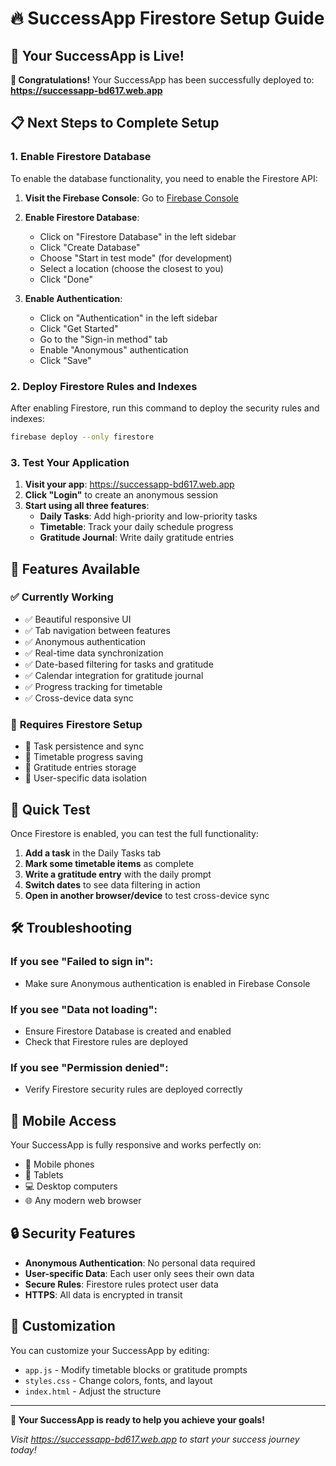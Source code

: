 # 🔥 SuccessApp Firestore Setup Guide

## 🚀 Your SuccessApp is Live!

**🎉 Congratulations!** Your SuccessApp has been successfully deployed to:
**https://successapp-bd617.web.app**

## 📋 Next Steps to Complete Setup

### 1. Enable Firestore Database

To enable the database functionality, you need to enable the Firestore API:

1. **Visit the Firebase Console**: Go to [Firebase Console](https://console.firebase.google.com/project/successapp-bd617/overview)

2. **Enable Firestore Database**:
   - Click on "Firestore Database" in the left sidebar
   - Click "Create Database"
   - Choose "Start in test mode" (for development)
   - Select a location (choose the closest to you)
   - Click "Done"

3. **Enable Authentication**:
   - Click on "Authentication" in the left sidebar
   - Click "Get Started"
   - Go to the "Sign-in method" tab
   - Enable "Anonymous" authentication
   - Click "Save"

### 2. Deploy Firestore Rules and Indexes

After enabling Firestore, run this command to deploy the security rules and indexes:

```bash
firebase deploy --only firestore
```

### 3. Test Your Application

1. **Visit your app**: https://successapp-bd617.web.app
2. **Click "Login"** to create an anonymous session
3. **Start using all three features**:
   - **Daily Tasks**: Add high-priority and low-priority tasks
   - **Timetable**: Track your daily schedule progress
   - **Gratitude Journal**: Write daily gratitude entries

## 🔧 Features Available

### ✅ **Currently Working**
- ✅ Beautiful responsive UI
- ✅ Tab navigation between features
- ✅ Anonymous authentication
- ✅ Real-time data synchronization
- ✅ Date-based filtering for tasks and gratitude
- ✅ Calendar integration for gratitude journal
- ✅ Progress tracking for timetable
- ✅ Cross-device data sync

### 🔄 **Requires Firestore Setup**
- 🔄 Task persistence and sync
- 🔄 Timetable progress saving
- 🔄 Gratitude entries storage
- 🔄 User-specific data isolation

## 🎯 Quick Test

Once Firestore is enabled, you can test the full functionality:

1. **Add a task** in the Daily Tasks tab
2. **Mark some timetable items** as complete
3. **Write a gratitude entry** with the daily prompt
4. **Switch dates** to see data filtering in action
5. **Open in another browser/device** to test cross-device sync

## 🛠️ Troubleshooting

### If you see "Failed to sign in":
- Make sure Anonymous authentication is enabled in Firebase Console

### If you see "Data not loading":
- Ensure Firestore Database is created and enabled
- Check that Firestore rules are deployed

### If you see "Permission denied":
- Verify Firestore security rules are deployed correctly

## 📱 Mobile Access

Your SuccessApp is fully responsive and works perfectly on:
- 📱 Mobile phones
- 📱 Tablets
- 💻 Desktop computers
- 🌐 Any modern web browser

## 🔒 Security Features

- **Anonymous Authentication**: No personal data required
- **User-specific Data**: Each user only sees their own data
- **Secure Rules**: Firestore rules protect user data
- **HTTPS**: All data is encrypted in transit

## 🎨 Customization

You can customize your SuccessApp by editing:
- `app.js` - Modify timetable blocks or gratitude prompts
- `styles.css` - Change colors, fonts, and layout
- `index.html` - Adjust the structure

---

**🌟 Your SuccessApp is ready to help you achieve your goals!**

*Visit https://successapp-bd617.web.app to start your success journey today!*
